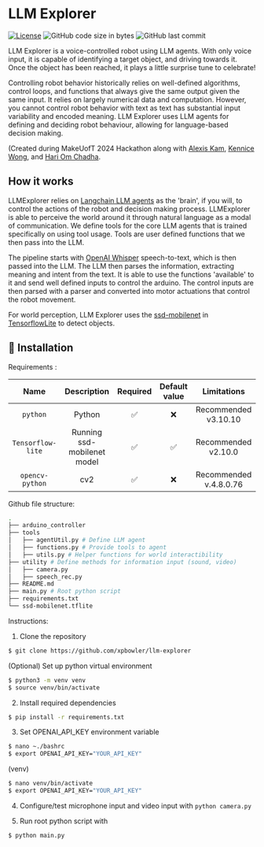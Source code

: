 # LLM Explorer

[![License](https://img.shields.io/badge/license-MIT-green)](LICENSE.md)
![GitHub code size in bytes](https://img.shields.io/github/languages/code-size/xpbowler/llm-explorer.svg)
![GitHub last commit](https://img.shields.io/github/last-commit/xpbowler/llm-explorer)

LLM Explorer is a voice-controlled robot using LLM agents. With only voice input, it is capable of identifying a target object, and driving towards it. Once the object has been reached, it plays a little surprise tune to celebrate!

Controlling robot behavior historically relies on well-defined algorithms, control loops, and functions that always give the same output given the same input. It relies on largely numerical data and computation. However, you cannot control robot behavior with text as text has substantial input variability and encoded meaning. LLM Explorer uses LLM agents for defining and deciding robot behaviour, allowing for language-based decision making. 

(Created during MakeUofT 2024 Hackathon along with [Alexis Kam](), [Kennice Wong](), and [Hari Om Chadha]().

## How it works
LLMExplorer relies on [Langchain LLM agents](https://python.langchain.com/docs/get_started/introduction)  as the 'brain', if you will, to control the actions of the robot and decision making process. LLMExplorer is able to perceive the world around it through natural language as a modal of communication. We define tools for the core LLM agents that is trained specifically on using tool usage. Tools are user defined functions that we then pass into the LLM.

The pipeline starts with [OpenAI Whisper](https://platform.openai.com/docs/guides/speech-to-text) speech-to-text, which is then passed into the LLM. The LLM then parses the information, extracting meaning and intent from the text. It is able to use the functions 'available' to it and send well defined inputs to control the arduino. The control inputs are then parsed with a parser and converted into motor actuations that control the robot movement.

For world perception, LLM Explorer uses the [ssd-mobilenet](https://www.kaggle.com/models/tensorflow/ssd-mobilenet-v1) in [TensorflowLite](https://www.tensorflow.org/lite) to detect objects. 

## 🔨 Installation

Requirements :

|        Name         |               Description               | Required | Default value |                   Limitations                    |
|:-------------------:|:---------------------------------------:|:--------:|:-------------:|:------------------------------------------------:|
|`python`   |   Python  |    ✅     |       ❌       |  Recommended v3.10.10  |
|  `Tensorflow-lite`  | Running ssd-mobilenet model  |    ✅     |       ✅       |         Recommended v2.10.0                 |
|   `opencv-python`   |        cv2       |    ✅     |       ❌       |              Recommended v.4.8.0.76            |

  
Github file structure:

```bash
.
├── arduino_controller
├── tools 
│   ├── agentUtil.py # Define LLM agent 
│   ├── functions.py # Provide tools to agent
│   ├── utils.py # Helper functions for world interactibility
├── utility # Define methods for information input (sound, video)
│   ├── camera.py
│   ├── speech_rec.py
├── README.md
├── main.py # Root python script
├── requirements.txt
└── ssd-mobilenet.tflite
```

Instructions:

1. Clone the repository 
```bash
$ git clone https://github.com/xpbowler/llm-explorer
```

(Optional) Set up python virtual environment
```bash
$ python3 -m venv venv
$ source venv/bin/activate
```

2. Install required dependencies
```bash
$ pip install -r requirements.txt
```

3. Set OPENAI_API_KEY environment variable
```bash
$ nano ~./bashrc
$ export OPENAI_API_KEY="YOUR_API_KEY"
```
(venv)
```bash
$ nano venv/bin/activate
$ export OPENAI_API_KEY="YOUR_API_KEY"
```

4. Configure/test microphone input and video input with `python camera.py`

5. Run root python script with
```bash
$ python main.py
```
